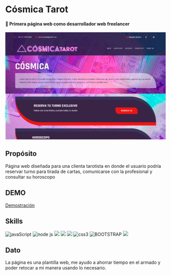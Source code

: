 # Cósmica Tarot

#### 📌 Primera página web como desarrollador web freelancer

<img src="./public/images/img-cosmicatarot.jpg">

## Propósito

Página web diseñada para una clienta tarotista en donde el usuario podría reservar turno para tirada de cartas, comunicarse con la profesional y consultar su horoscopo

## DEMO
<a href="https://hkyywk-3000.preview.csb.app/">Demostración</a>

## Skills

<img src="https://img.shields.io/badge/JavaScript-323330?style=for-the-badge&logo=javascript&logoColor=F7DF1E" alt="javaScript"/>  <img src="https://img.shields.io/badge/Node.js-339933?style=for-the-badge&logo=nodedotjs&logoColor=white" alt="node js"/>  <img src= "https://img.shields.io/badge/Express.js-000000?style=for-the-badge&logo=express&logoColor=white" />  <img src= "https://img.shields.io/badge/PostgreSQL-316192?style=for-the-badge&logo=postgresql&logoColor=white" />  <img src= "https://img.shields.io/badge/HTML5-E34F26?style=for-the-badge&logo=html5&logoColor=white" />  <img src="https://img.shields.io/badge/CSS3-1572B6?style=for-the-badge&logo=css3&logoColor=white" alt="css3"/>  <img src="https://img.shields.io/badge/Bootstrap-563D7C?style=for-the-badge&logo=bootstrap&logoColor=white" alt="BOOTSTRAP"/>  <img src="https://img.shields.io/badge/sequelize-323330?style=for-the-badge&logo=sequelize&logoColor=white">  


## Dato

La página es una plantilla web, me ayudo a ahorrar tiempo en el armado y poder retocar a mi manera usando lo necesario.

